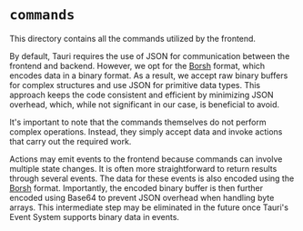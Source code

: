 # `commands`

This directory contains all the commands utilized by the frontend.

By default, Tauri requires the use of JSON for communication between the frontend and backend.
However, we opt for the [Borsh] format, which encodes data in a binary format.
As a result, we accept raw binary buffers for complex structures and use JSON for primitive data types.
This approach keeps the code consistent and efficient by minimizing JSON overhead, which, while not significant in our case, is beneficial to avoid.

It's important to note that the commands themselves do not perform complex operations.
Instead, they simply accept data and invoke actions that carry out the required work.

Actions may emit events to the frontend because commands can involve multiple state changes.
It is often more straightforward to return results through several events.
The data for these events is also encoded using the [Borsh] format.
Importantly, the encoded binary buffer is then further encoded using Base64 to prevent JSON overhead when handling byte arrays.
This intermediate step may be eliminated in the future once Tauri's Event System supports binary data in events.

[Borsh]: https://github.com/near/borsh
